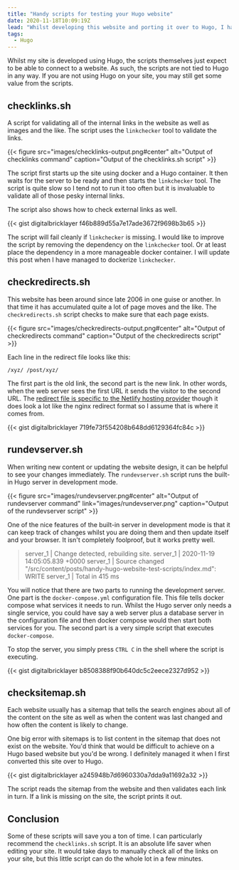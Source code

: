 ```yaml
---
title: "Handy scripts for testing your Hugo website"
date: 2020-11-18T10:09:19Z
lead: "Whilst developing this website and porting it over to Hugo, I have written a few handy scripts to help me test the site for errors. I am going to present the scripts with a little explanation about what each script achieves so maybe you can use them too."
tags:
  - Hugo
---
```


<!--more-->

Whilst my site is developed using Hugo, the scripts themselves just expect to be able to connect to a website. As such, the scripts are not tied to Hugo in any way. If you are not using Hugo on your site, you may still get some value from the scripts.

## checklinks.sh

A script for validating all of the internal links in the website as well as images and the like. The script uses the `linkchecker` tool to validate the links.

{{< figure src="images/checklinks-output.png#center"
           alt="Output of checklinks command"
           caption="Output of the checklinks.sh script" >}}

The script first starts up the site using docker and a Hugo container. It then waits for the server to be ready and then starts the `linkchecker` tool. The script is quite slow so I tend not to run it too often but it is invaluable to validate all of those pesky internal links.

The script also shows how to check external links as well.

{{< gist digitalbricklayer f46b889d55a7e17ade3672f9698b3b65 >}}

The script will fail cleanly if `linkchecker` is missing. I would like to improve the script by removing the dependency on the `linkchecker` tool. Or at least place the dependency in a more manageable docker container. I will update this post when I have managed to dockerize `linkchecker`.

## checkredirects.sh

This website has been around since late 2006 in one guise or another. In that time it has accumulated quite a lot of page moves and the like. The `checkredirects.sh` script checks to make sure that each page exists.

{{< figure src="images/checkredirects-output.png#center"
          alt="Output of checkredirects command"
          caption="Output of the checkredirects script" >}}

Each line in the redirect file looks like this:

`/xyz/ /post/xyz/`

The first part is the old link, the second part is the new link. In other words, when the web server sees the first URL it sends the visitor to the second URL. The [redirect file is specific to the Netlify hosting provider](https://docs.netlify.com/routing/redirects/#syntax-for-the-redirects-file) though it does look a lot like the nginx redirect format so I assume that is where it comes from.

{{< gist digitalbricklayer 719fe73f554208b648dd6129364fc84c >}}

## rundevserver.sh

When writing new content or updating the website design, it can be helpful to see your changes immediately. The `rundevserver.sh` script runs the built-in Hugo server in development mode.

{{< figure src="images/rundevserver.png#center"
          alt="Output of rundevserver command"
          link="images/rundevserver.png"
          caption="Output of the rundevserver script" >}}

One of the nice features of the built-in server in development mode is that it can keep track of changes whilst you are doing them and then update itself and your browser. It isn't completely foolproof, but it works pretty well.

>server_1  | Change detected, rebuilding site.
>server_1  | 2020-11-19 14:05:05.839 +0000
>server_1  | Source changed "/src/content/posts/handy-hugo-website-test-scripts/index.md": WRITE
>server_1  | Total in 415 ms

You will notice that there are two parts to running the development server. One part is the `docker-compose.yml` configuration file. This file tells docker compose what services it needs to run. Whilst the Hugo server only needs a single service, you could have say a web server plus a database server in the configuration file and then docker compose would then start both services for you. The second part is a very simple script that executes `docker-compose`.

To stop the server, you simply press `CTRL C` in the shell where the script is executing.

{{< gist digitalbricklayer b8508388f90b640dc5c2eece2327d952 >}}

## checksitemap.sh

Each website usually has a sitemap that tells the search engines about all of the content on the site as well as when the content was last changed and how often the content is likely to change.

One big error with sitemaps is to list content in the sitemap that does not exist on the website. You'd think that would be difficult to achieve on a Hugo based website but you'd be wrong. I definitely managed it when I first converted this site over to Hugo.

{{< gist digitalbricklayer a245948b7d6960330a7dda9a11692a32 >}}

The script reads the sitemap from the website and then validates each link in turn. If a link is missing on the site, the script prints it out.

## Conclusion

Some of these scripts will save you a ton of time. I can particularly recommend the `checklinks.sh` script. It is an absolute life saver when editing your site. It would take days to manually check all of the links on your site, but this little script can do the whole lot in a few minutes.
